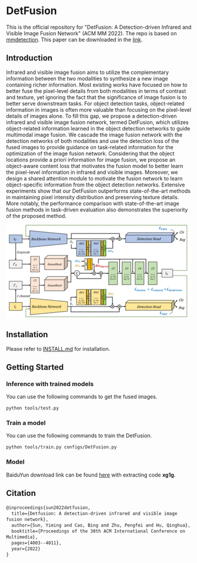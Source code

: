 # DetFusion

This is the official repository for "DetFusion: A Detection-driven Infrared and Visible Image Fusion Network" (ACM MM 2022). The repo is based on [mmdetection](https://github.com/open-mmlab/mmdetection). This paper can be downloaded in the [link](https://dl.acm.org/doi/abs/10.1145/3503161.3547902).

## Introduction

Infrared and visible image fusion aims to utilize the complementary information between the two modalities to synthesize a new image containing richer information. Most existing works have focused on how to better fuse the pixel-level details from both modalities in terms of contrast and texture, yet ignoring the fact that the significance of image fusion is to better serve downstream tasks. For object detection tasks, object-related information in images is often more valuable than focusing on the pixel-level details of images alone. To fill this gap, we propose a detection-driven infrared and visible image fusion network, termed DetFusion, which utilizes object-related information learned in the object detection networks to guide multimodal image fusion. We cascade the image fusion network with the detection networks of both modalities and use the detection loss of the fused images to provide guidance on task-related information for the optimization of the image fusion network. Considering that the object locations provide a priori information for image fusion, we propose an object-aware content loss that motivates the fusion model to better learn the pixel-level information in infrared and visible images. Moreover, we design a shared attention module to motivate the fusion network to learn object-specific information from the object detection networks. Extensive experiments show that our DetFusion outperforms state-of-the-art methods in maintaining pixel intensity distribution and preserving texture details. More notably, the performance comparison with state-of-the-art image fusion methods in task-driven evaluation also demonstrates the superiority of the proposed method.

![](DetFusion.png)

## Installation

Please refer to [INSTALL.md](INSTALL.md) for installation.

## Getting Started

### Inference with trained models

You can use the following commands to get the fused images.

```shell
python tools/test.py
```

### Train a model

You can use the following commands to train the DetFusion.

```shell
python tools/train.py configs/DetFusion.py
```

### Model 

BaiduYun download link can be found [here](https://pan.baidu.com/s/1Ai_7dzT9rY4gJ3rWstE3ug?pwd=xg1g) with extracting code **xg1g**.

## Citation

```
@inproceedings{sun2022detfusion,
  title={Detfusion: A detection-driven infrared and visible image fusion network},
  author={Sun, Yiming and Cao, Bing and Zhu, Pengfei and Hu, Qinghua},
  booktitle={Proceedings of the 30th ACM International Conference on Multimedia},
  pages={4003--4011},
  year={2022}
}
```

